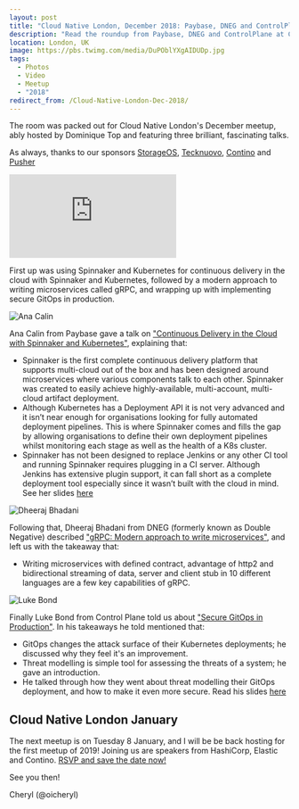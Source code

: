 ```yaml
---
layout: post
title: "Cloud Native London, December 2018: Paybase, DNEG and ControlPlane"
description: "Read the roundup from Paybase, DNEG and ControlPlane at Cloud Native London, hosted by Cheryl Hung, Director of Ecosystem at the CNCF."
location: London, UK
image: https://pbs.twimg.com/media/DuPOblYXgAIDUDp.jpg
tags:
  - Photos
  - Video
  - Meetup
  - "2018"
redirect_from: /Cloud-Native-London-Dec-2018/
---
```


The room was packed out for Cloud Native London's December meetup, ably hosted by Dominique Top and featuring three brilliant, fascinating talks.

As always, thanks to our sponsors [StorageOS](https://storageos.com/), [Tecknuovo](https://www.tecknuovo.com/), [Contino](https://www.contino.io/) and [Pusher](https://pusher.com/)

<div class="video-wrapper">
    <iframe src="https://www.youtube.com/embed/_adkJbf1bRU" frameborder="0" allowfullscreen></iframe>
</div>

First up was using Spinnaker and Kubernetes for continuous delivery in the cloud with Spinnaker and Kubernetes, followed by a modern approach to writing microservices called gRPC, and wrapping up with implementing secure GitOps in production.

![Ana Calin](https://pbs.twimg.com/media/DuPWoRaWsAQnoix.jpg)

Ana Calin from Paybase gave a talk on ["Continuous Delivery in the Cloud with Spinnaker and Kubernetes"](https://youtu.be/_adkJbf1bRU?t=240), explaining that:

* Spinnaker is the first complete continuous delivery platform that supports multi-cloud out of the box and has been designed around microservices where various components talk to each other. Spinnaker was created to easily achieve highly-available, multi-account, multi-cloud artifact deployment.
* Although Kubernetes has a Deployment API it is not very advanced and it isn’t near enough for organisations looking for fully automated deployment pipelines. This is where Spinnaker comes and fills the gap by allowing organisations to define their own deployment pipelines whilst monitoring each stage as well as the health of a K8s cluster.
* Spinnaker has not been designed to replace Jenkins or any other CI tool and running Spinnaker requires plugging in a CI server. Although Jenkins has extensive plugin support, it can fall short as a complete deployment tool especially since it wasn’t built with the cloud in mind.
See her slides [here](https://docs.google.com/presentation/d/1nl0kG-jQ2M2BZvySbYwbUOrF9bd2EokNoA1r2XywTfM/edit)

![Dheeraj Bhadani](https://pbs.twimg.com/media/DuPZyDRW0AAoqJR.jpg)

Following that, Dheeraj Bhadani from DNEG (formerly known as Double Negative) described ["gRPC: Modern approach to write microservices"](https://youtu.be/_adkJbf1bRU?t=1975), and left us with the takeaway that:

* Writing microservices with defined contract, advantage of http2 and bidirectional streaming of data, server and client stub in 10 different languages are a few key capabilities of gRPC.

![Luke Bond](https://pbs.twimg.com/media/DuPmsEyWsAEY9Og.jpg)

Finally Luke Bond from Control Plane told us about ["Secure GitOps in Production"](https://youtu.be/_adkJbf1bRU?t=4345). In his takeaways he told mentioned that:

* GitOps changes the attack surface of their Kubernetes deployments; he discussed why they feel it's an improvement.
* Threat modelling is simple tool for assessing the threats of a system; he gave an introduction.
* He talked through how they went about threat modelling their GitOps deployment, and how to make it even more secure.
Read his slides [here](https://docs.google.com/presentation/d/1B-LtFa2766jbFFPwg5QgcQKwS2q8G_Jc4VK259fLA_o/edit?usp=sharing)

## Cloud Native London January

The next meetup is on Tuesday 8 January, and I will be be back hosting for the first meetup of 2019! Joining us are speakers from HashiCorp, Elastic and Contino. [RSVP and save the date now!](https://www.meetup.com/Cloud-Native-London/events/254553430/)

See you then!

Cheryl (@oicheryl)
